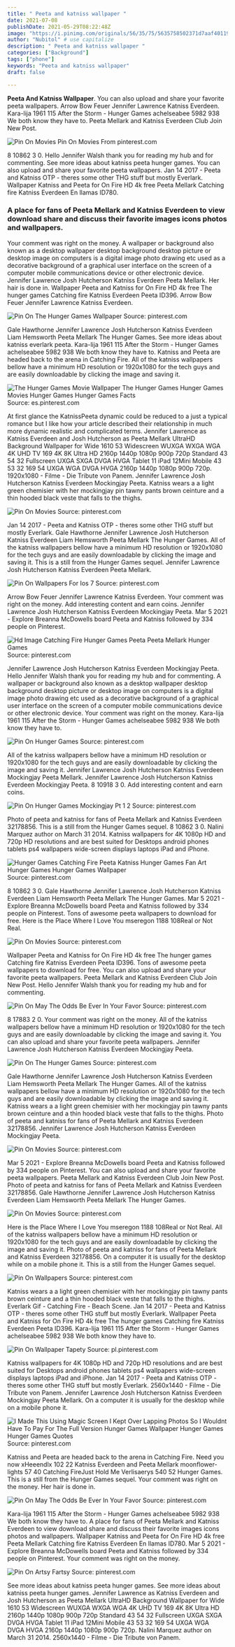 ```yaml
---
title: " Peeta and katniss wallpaper "
date: 2021-07-08
publishDate: 2021-05-29T08:22:48Z
image: "https://i.pinimg.com/originals/56/35/75/5635758502371d7aaf401198f89385b4.jpg"
author: "Nubitol" # use capitalize
description: " Peeta and katniss wallpaper "
categories: ["Background"]
tags: ["phone"]
keywords: "Peeta and katniss wallpaper"
draft: false

---
```



**Peeta And Katniss Wallpaper**. You can also upload and share your favorite peeta wallpapers. Arrow Bow Feuer Jennifer Lawrence Katniss Everdeen. Kara-lija 1961 115 After the Storm - Hunger Games achelseabee 5982 938 We both know they have to. Peeta Mellark and Katniss Everdeen Club Join New Post.

![Pin On Movies](https://i.pinimg.com/originals/a5/e8/fc/a5e8fc3d57686b5dfc4bd9fa790a109e.png "Pin On Movies")
Pin On Movies From pinterest.com


8 10862 3 0. Hello Jennifer Walsh thank you for reading my hub and for commenting. See more ideas about katniss peeta hunger games. You can also upload and share your favorite peeta wallpapers. Jan 14 2017 - Peeta and Katniss OTP - theres some other THG stuff but mostly Everlark. Wallpaper Katniss and Peeta for On Fire HD 4k free Peeta Mellark Catching fire Katniss Everdeen En llamas ID780.

### A place for fans of Peeta Mellark and Katniss Everdeen to view download share and discuss their favorite images icons photos and wallpapers.

Your comment was right on the money. A wallpaper or background also known as a desktop wallpaper desktop background desktop picture or desktop image on computers is a digital image photo drawing etc used as a decorative background of a graphical user interface on the screen of a computer mobile communications device or other electronic device. Jennifer Lawrence Josh Hutcherson Katniss Everdeen Peeta Mellark. Her hair is done in. Wallpaper Peeta and Katniss for On Fire HD 4k free The hunger games Catching fire Katniss Everdeen Peeta ID396. Arrow Bow Feuer Jennifer Lawrence Katniss Everdeen.


![Pin On The Hunger Games Wallpaper](https://i.pinimg.com/originals/32/a5/55/32a555f08e6b439b84693aacf1b2ed14.jpg "Pin On The Hunger Games Wallpaper")
Source: pinterest.com

Gale Hawthorne Jennifer Lawrence Josh Hutcherson Katniss Everdeen Liam Hemsworth Peeta Mellark The Hunger Games. See more ideas about katniss everlark peeta. Kara-lija 1961 115 After the Storm - Hunger Games achelseabee 5982 938 We both know they have to. Katniss and Peeta are headed back to the arena in Catching Fire. All of the katniss wallpapers bellow have a minimum HD resolution or 1920x1080 for the tech guys and are easily downloadable by clicking the image and saving it.

![The Hunger Games Movie Wallpaper The Hunger Games Hunger Games Movies Hunger Games Hunger Games Facts](https://i.pinimg.com/originals/b3/fa/5e/b3fa5e8768c0c3c8c44140bf4fd710c2.jpg "The Hunger Games Movie Wallpaper The Hunger Games Hunger Games Movies Hunger Games Hunger Games Facts")
Source: es.pinterest.com

At first glance the KatnissPeeta dynamic could be reduced to a just a typical romance but I like how your article described their relationship in much more dynamic realistic and complicated terms. Jennifer Lawrence as Katniss Everdeen and Josh Hutcherson as Peeta Mellark UltraHD Background Wallpaper for Wide 1610 53 Widescreen WUXGA WXGA WGA 4K UHD TV 169 4K 8K Ultra HD 2160p 1440p 1080p 900p 720p Standard 43 54 32 Fullscreen UXGA SXGA DVGA HVGA Tablet 11 iPad 12Mini Mobile 43 53 32 169 54 UXGA WGA DVGA HVGA 2160p 1440p 1080p 900p 720p. 1920x1080 - Filme - Die Tribute von Panem. Jennifer Lawrence Josh Hutcherson Katniss Everdeen Mockingjay Peeta. Katniss wears a a light green chemisier with her mockingjay pin tawny pants brown ceinture and a thin hooded black veste that falls to the thighs.

![Pin On Movies](https://i.pinimg.com/originals/a2/cb/c6/a2cbc6223546f99651867e936a185f3b.png "Pin On Movies")
Source: pinterest.com

Jan 14 2017 - Peeta and Katniss OTP - theres some other THG stuff but mostly Everlark. Gale Hawthorne Jennifer Lawrence Josh Hutcherson Katniss Everdeen Liam Hemsworth Peeta Mellark The Hunger Games. All of the katniss wallpapers bellow have a minimum HD resolution or 1920x1080 for the tech guys and are easily downloadable by clicking the image and saving it. This is a still from the Hunger Games sequel. Jennifer Lawrence Josh Hutcherson Katniss Everdeen Peeta Mellark.

![Pin On Wallpapers For Ios 7](https://i.pinimg.com/originals/a3/66/4b/a3664bc030efe1b5700b7dad0c699671.jpg "Pin On Wallpapers For Ios 7")
Source: pinterest.com

Arrow Bow Feuer Jennifer Lawrence Katniss Everdeen. Your comment was right on the money. Add interesting content and earn coins. Jennifer Lawrence Josh Hutcherson Katniss Everdeen Mockingjay Peeta. Mar 5 2021 - Explore Breanna McDowells board Peeta and Katniss followed by 334 people on Pinterest.

![Hd Image Catching Fire Hunger Games Peeta Peeta Mellark Hunger Games](https://i.pinimg.com/originals/40/04/ff/4004ffc224d9c61f1e87b5721a029671.jpg "Hd Image Catching Fire Hunger Games Peeta Peeta Mellark Hunger Games")
Source: pinterest.com

Jennifer Lawrence Josh Hutcherson Katniss Everdeen Mockingjay Peeta. Hello Jennifer Walsh thank you for reading my hub and for commenting. A wallpaper or background also known as a desktop wallpaper desktop background desktop picture or desktop image on computers is a digital image photo drawing etc used as a decorative background of a graphical user interface on the screen of a computer mobile communications device or other electronic device. Your comment was right on the money. Kara-lija 1961 115 After the Storm - Hunger Games achelseabee 5982 938 We both know they have to.

![Pin On Hunger Games](https://i.pinimg.com/originals/8b/85/3d/8b853dbab1f3ce7b50f088a0e9a0cc9e.jpg "Pin On Hunger Games")
Source: pinterest.com

All of the katniss wallpapers bellow have a minimum HD resolution or 1920x1080 for the tech guys and are easily downloadable by clicking the image and saving it. Jennifer Lawrence Josh Hutcherson Katniss Everdeen Mockingjay Peeta Mellark. Jennifer Lawrence Josh Hutcherson Katniss Everdeen Mockingjay Peeta. 8 10918 3 0. Add interesting content and earn coins.

![Pin On Hunger Games Mockingjay Pt 1 2](https://i.pinimg.com/originals/61/cd/e6/61cde677c7a7919d75e629b3b8fdd9f1.jpg "Pin On Hunger Games Mockingjay Pt 1 2")
Source: pinterest.com

Photo of peeta and katniss for fans of Peeta Mellark and Katniss Everdeen 32178856. This is a still from the Hunger Games sequel. 8 10862 3 0. Nalini Marquez author on March 31 2014. Katniss wallpapers for 4K 1080p HD and 720p HD resolutions and are best suited for Desktops android phones tablets ps4 wallpapers wide-screen displays laptops iPad and iPhone.

![Hunger Games Catching Fire Peeta Katniss Hunger Games Fan Art Hunger Games Hunger Games Wallpaper](https://i.pinimg.com/originals/ee/35/79/ee357989795b4bd34ff2ec89802bac09.jpg "Hunger Games Catching Fire Peeta Katniss Hunger Games Fan Art Hunger Games Hunger Games Wallpaper")
Source: pinterest.com

8 10862 3 0. Gale Hawthorne Jennifer Lawrence Josh Hutcherson Katniss Everdeen Liam Hemsworth Peeta Mellark The Hunger Games. Mar 5 2021 - Explore Breanna McDowells board Peeta and Katniss followed by 334 people on Pinterest. Tons of awesome peeta wallpapers to download for free. Here is the Place Where I Love You mseregon 1188 108Real or Not Real.

![Pin On Movies](https://i.pinimg.com/736x/ce/d1/ca/ced1ca474f827bfe13470a6dcf4874c6.jpg "Pin On Movies")
Source: pinterest.com

Wallpaper Peeta and Katniss for On Fire HD 4k free The hunger games Catching fire Katniss Everdeen Peeta ID396. Tons of awesome peeta wallpapers to download for free. You can also upload and share your favorite peeta wallpapers. Peeta Mellark and Katniss Everdeen Club Join New Post. Hello Jennifer Walsh thank you for reading my hub and for commenting.

![Pin On May The Odds Be Ever In Your Favor](https://i.pinimg.com/originals/46/58/0c/46580c81f4b5c04b30287e7ea7632873.jpg "Pin On May The Odds Be Ever In Your Favor")
Source: pinterest.com

8 17883 2 0. Your comment was right on the money. All of the katniss wallpapers bellow have a minimum HD resolution or 1920x1080 for the tech guys and are easily downloadable by clicking the image and saving it. You can also upload and share your favorite peeta wallpapers. Jennifer Lawrence Josh Hutcherson Katniss Everdeen Mockingjay Peeta.

![Pin On The Hunger Games](https://i.pinimg.com/originals/da/c1/a0/dac1a07890505323106fe24247285993.jpg "Pin On The Hunger Games")
Source: pinterest.com

Gale Hawthorne Jennifer Lawrence Josh Hutcherson Katniss Everdeen Liam Hemsworth Peeta Mellark The Hunger Games. All of the katniss wallpapers bellow have a minimum HD resolution or 1920x1080 for the tech guys and are easily downloadable by clicking the image and saving it. Katniss wears a a light green chemisier with her mockingjay pin tawny pants brown ceinture and a thin hooded black veste that falls to the thighs. Photo of peeta and katniss for fans of Peeta Mellark and Katniss Everdeen 32178856. Jennifer Lawrence Josh Hutcherson Katniss Everdeen Mockingjay Peeta.

![Pin On Movies](https://i.pinimg.com/originals/4f/b5/4c/4fb54c895d998e28dd0882dc0668d2f4.jpg "Pin On Movies")
Source: pinterest.com

Mar 5 2021 - Explore Breanna McDowells board Peeta and Katniss followed by 334 people on Pinterest. You can also upload and share your favorite peeta wallpapers. Peeta Mellark and Katniss Everdeen Club Join New Post. Photo of peeta and katniss for fans of Peeta Mellark and Katniss Everdeen 32178856. Gale Hawthorne Jennifer Lawrence Josh Hutcherson Katniss Everdeen Liam Hemsworth Peeta Mellark The Hunger Games.

![Pin On Movies](https://i.pinimg.com/originals/a5/e8/fc/a5e8fc3d57686b5dfc4bd9fa790a109e.png "Pin On Movies")
Source: pinterest.com

Here is the Place Where I Love You mseregon 1188 108Real or Not Real. All of the katniss wallpapers bellow have a minimum HD resolution or 1920x1080 for the tech guys and are easily downloadable by clicking the image and saving it. Photo of peeta and katniss for fans of Peeta Mellark and Katniss Everdeen 32178856. On a computer it is usually for the desktop while on a mobile phone it. This is a still from the Hunger Games sequel.

![Pin On Wallpapers](https://i.pinimg.com/originals/1f/f9/c8/1ff9c86296a82fd7bd8e897c2765fc23.jpg "Pin On Wallpapers")
Source: pinterest.com

Katniss wears a a light green chemisier with her mockingjay pin tawny pants brown ceinture and a thin hooded black veste that falls to the thighs. Everlark Gif - Catching Fire - Beach Scene. Jan 14 2017 - Peeta and Katniss OTP - theres some other THG stuff but mostly Everlark. Wallpaper Peeta and Katniss for On Fire HD 4k free The hunger games Catching fire Katniss Everdeen Peeta ID396. Kara-lija 1961 115 After the Storm - Hunger Games achelseabee 5982 938 We both know they have to.

![Pin On Wallpaper Tapety](https://i.pinimg.com/originals/6c/0a/3e/6c0a3ef9c6569aebe3538fe6ce39566e.jpg "Pin On Wallpaper Tapety")
Source: pl.pinterest.com

Katniss wallpapers for 4K 1080p HD and 720p HD resolutions and are best suited for Desktops android phones tablets ps4 wallpapers wide-screen displays laptops iPad and iPhone. Jan 14 2017 - Peeta and Katniss OTP - theres some other THG stuff but mostly Everlark. 2560x1440 - Filme - Die Tribute von Panem. Jennifer Lawrence Josh Hutcherson Katniss Everdeen Mockingjay Peeta Mellark. On a computer it is usually for the desktop while on a mobile phone it.

![I Made This Using Magic Screen I Kept Over Lapping Photos So I Wouldnt Have To Pay For The Full Version Hunger Games Wallpaper Hunger Games Hunger Games Quotes](https://i.pinimg.com/originals/54/4a/ef/544aefc9f5b4c6cbfbc8d66ec7b7bf2f.jpg "I Made This Using Magic Screen I Kept Over Lapping Photos So I Wouldnt Have To Pay For The Full Version Hunger Games Wallpaper Hunger Games Hunger Games Quotes")
Source: pinterest.com

Katniss and Peeta are headed back to the arena in Catching Fire. Need you now xHeeendlx 102 22 Katniss Everdeen and Peeta Mellark moonflower-lights 57 40 Catching FireJust Hold Me Verlisaerys 540 52 Hunger Games. This is a still from the Hunger Games sequel. Your comment was right on the money. Her hair is done in.

![Pin On May The Odds Be Ever In Your Favor](https://i.pinimg.com/originals/34/ba/16/34ba16ed969c77cf3a69efec45a972f1.jpg "Pin On May The Odds Be Ever In Your Favor")
Source: pinterest.com

Kara-lija 1961 115 After the Storm - Hunger Games achelseabee 5982 938 We both know they have to. A place for fans of Peeta Mellark and Katniss Everdeen to view download share and discuss their favorite images icons photos and wallpapers. Wallpaper Katniss and Peeta for On Fire HD 4k free Peeta Mellark Catching fire Katniss Everdeen En llamas ID780. Mar 5 2021 - Explore Breanna McDowells board Peeta and Katniss followed by 334 people on Pinterest. Your comment was right on the money.

![Pin On Artsy Fartsy](https://i.pinimg.com/originals/56/35/75/5635758502371d7aaf401198f89385b4.jpg "Pin On Artsy Fartsy")
Source: pinterest.com

See more ideas about katniss peeta hunger games. See more ideas about katniss peeta hunger games. Jennifer Lawrence as Katniss Everdeen and Josh Hutcherson as Peeta Mellark UltraHD Background Wallpaper for Wide 1610 53 Widescreen WUXGA WXGA WGA 4K UHD TV 169 4K 8K Ultra HD 2160p 1440p 1080p 900p 720p Standard 43 54 32 Fullscreen UXGA SXGA DVGA HVGA Tablet 11 iPad 12Mini Mobile 43 53 32 169 54 UXGA WGA DVGA HVGA 2160p 1440p 1080p 900p 720p. Nalini Marquez author on March 31 2014. 2560x1440 - Filme - Die Tribute von Panem.

